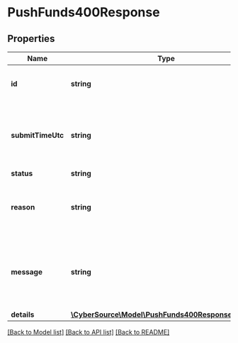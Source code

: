 # PushFunds400Response

## Properties
Name | Type | Description | Notes
------------ | ------------- | ------------- | -------------
**id** | **string** | A unique identification number to identify the submitted request. It is also appended to the endpoint of the resource. | [optional] 
**submitTimeUtc** | **string** | Time of request in UTC. Format: &#x60;YYYY-MM-DDThh:mm:ssZ&#x60;  **Example** &#x60;2016-08-11T22:47:57Z&#x60; equals August 11, 2016, at 22:47:57 (10:47:57 p.m.). The &#x60;T&#x60; separates the date and the time. The &#x60;Z&#x60; indicates UTC. | [optional] 
**status** | **string** | Possible values: - INVALID_REQUEST | [optional] 
**reason** | **string** | The reason of the status.  Possible values: - INVALID_DATA - MISSING_FIELD - INVALID_MERCHANT_CONFIGURATION - INVALID_REQUEST - INVALID_PAYMENT_ID | [optional] 
**message** | **string** | The detail message related to the status and reason listed above.  Possible values: - Declined - One or more fields in the request contains invalid data - Declined - The request is missing one or more fields - Declined - There is a problem with your CyberSource merchant configuration. | [optional] 
**details** | [**\CyberSource\Model\PushFunds400ResponseDetails[]**](PushFunds400ResponseDetails.md) |  | [optional] 

[[Back to Model list]](../README.md#documentation-for-models) [[Back to API list]](../README.md#documentation-for-api-endpoints) [[Back to README]](../README.md)


